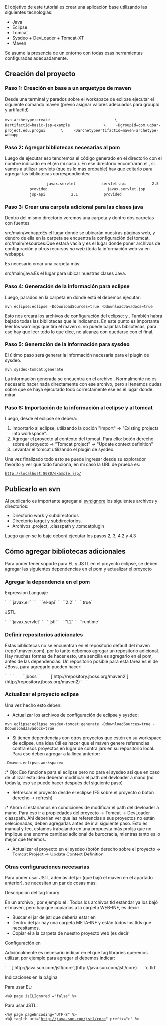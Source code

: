 El objetivo de este tutorial es crear una aplicación base utilizando las siguientes tecnologías:

-   Java
-   Eclipse
-   Tomcat
-   Sysdeo + DevLoader + Tomcat-XT
-   Maven

Se asume la presencia de un entorno con todas esas herramientas configuradas adecuadamente.

Creación del proyecto
---------------------

### Paso 1: Creación en base a un arquetype de maven

Desde una terminal y parados sobre el workspace de eclipse ejecutar el siguiente comando maven (previo asignar valores adecuados para groupId y artifactId)

`mvn archetype:create                             \`
`    -DartifactId=basic-jsp-example               \`
`    -DgroupId=com.uqbar-project.edu.progui       \`
`    -DarchetypeArtifactId=maven-archetype-webapp `

### Paso 2: Agregar bibliotecas necesarias al pom

Luego de ejecutar eso tendremos el código generado en el directorio con el nombre indicado en el (en mi caso ). En ese directorio encontrarán el , si vamos a utilizar servlets (que es lo más probable) hay que editarlo para agregar las bibliotecas correspondientes:

`       `<dependency>
`           `<groupId>`javax.servlet`</groupId>
`           `<artifactId>`servlet-api`</artifactId>
`           `<version>`2.5`</version>
`           `<scope>`provided`</scope>
`       `</dependency>
`       `<dependency>
`           `<groupId>`javax.servlet.jsp`</groupId>
`           `<artifactId>`jsp-api`</artifactId>
`           `<version>`2.1`</version>
`           `<scope>`provided`</scope>
`       `</dependency>

### Paso 3: Crear una carpeta adicional para las clases java

Dentro del mismo directorio veremos una carpeta y dentro dos carpetas con fuentes

src/main/webapp:Es el lugar donde se ubicarán nuestras páginas web, y dendro de ella en la carpeta  se encuentra la configuración del tomcat.
src/main/resources:Que estará vacía y es el lugar donde poner archivos de configuración y otros recursos *no web* (toda la información web va en webapp).  

Es necesario crear una carpeta más:

src/main/java:Es el lugar para ubicar nuestras clases Java.  

### Paso 4: Generación de la información para eclipse

Luego, parados en la carpeta en donde está el debemos ejecutar:

`mvn eclipse:eclipse -DdownloadSources=true -DdownloadJavadocs=true`

Esto nos creará los archivos de configuración del eclipse: y . También habrá bajado todas las bibliotecas que le indicamos. En este punto es importante leer los warnings que tira el maven si no puede bajar las bibliotecas, para eso hay que leer todo lo que dice, no alcanza con quedarse con el final.

### Paso 5: Generación de la información para sysdeo

El último paso será generar la información necesaria para el plugin de sysdeo.

`mvn sysdeo-tomcat:generate`

La información generada se encuentra en el archivo . Normalmente no es necesario hacer nada directamente con ese archivo, pero si tenemos dudas sobre que se haya ejecutado todo correctamente ese es el lugar donde mirar.

### Paso 6: Importación de la información al eclipse y al tomcat

Luego, desde el eclipse se deberá:

1.  Importarlo al eclipse, utilizando la opción "Import" -&gt; "Existing projects into workspace".
2.  Agregar el proyecto al contexto del tomcat. Para ello: botón derecho sobre el proyecto -&gt; "Tomcat project" -&gt; "Update context definition"
3.  Levantar el tomcat utilizando el plugin de sysdeo.

Una vez finalizado todo esto se puede ingresar desde su explorador favorito y ver que todo funciona, en mi caso la URL de prueba es:

[`http://localhost:8080/example.jsp/`](http://localhost:8080/example.jsp/)

Publicarlo en svn
-----------------

Al publicarlo es importante agregar al <svn:ignore> los siguientes archivos y directorios:

-   Directorio work y subdirectorios
-   Directorio target y subdirectorios.
-   Archivos .project, .classpath y .tomcatplugin

Luego quien se lo baje deberá ejecutar los pasos 2, 3, 4.2 y 4.3

Cómo agregar bibliotecas adicionales
------------------------------------

Para poder tener soporte para EL y JSTL en el proyecto eclipse, se deben agregar las siguientes dependencias en el pom y actualizar el proyecto

### Agregar la dependencia en el pom

Expression Languaje  

<dependency>
`   `<groupId>`javax.el`</groupId>` `
`   `<artifactId>`el-api`</artifactId>
`   `<version>`2.2`</version>
`   `<optional>`true`</optional>
</dependency>

JSTL  

<dependency>
`   `<groupId>`javax.servlet`</groupId>
`   `<artifactId>`jstl`</artifactId>
`   `<version>`1.2`</version>
`   `<scope>`runtime`</scope>
</dependency>

### Definir repositorios adicionales

Estas bibliotecas no se encuentran en el repositorio default del maven (repo1.maven.com), por lo tanto debemos agregar un repositorio adicional. Hay muchas formas de hacer esto, una sencilla es agregarlo en el pom, antes de las dependencias. Un repositorio posible para esta tarea es el de JBoss, para agregarlo pueden hacer:

<repositories>
`   `<repository>
`       `<id>`jboss`</id>
`       `<url>[`http://repository.jboss.org/maven2`](http://repository.jboss.org/maven2)</url>
`   `</repository>
</repositories>

### Actualizar el proyecto eclipse

Una vez hecho esto deben:

-   Actualizar los archivos de configuración de eclipse y sysdeo:

`mvn eclipse:eclipse sysdeo-tomcat:generate -DdownloadSources=true -DdownloadJavadocs=true`

-   Si tienen dependencias con otros proyectos que estén en su workspace de eclipse, una idea útil es hacer que el maven genere referencias contra esos proyectos en lugar de contra jars en su repositorio local. Para eso deben agregar a la línea anterior:

`-Dmaven.eclipse.workspace=`<path a su workspace de eclipse>

:\* Ojo: Eso funciona para el eclipse pero no para el sysdeo así que en caso de utilizar esta idea deberán modificar el path del devloader a mano (no todavía, eso se puede hacer después del siguiente paso)

-   Refrescar el proyecto desde el eclipse (F5 sobre el proyecto o botón derecho -&gt; refresh)

:\* Ahora sí estaríamos en condiciones de modificar el path del devloader a mano. Para eso ir a propiedades del proyecto -&gt; Tomcat -&gt; DevLoader classpath. Ahí deberían ver que las referencias a sus proyectos no están selecionadas, deben agregarlas antes de ir al siguiente paso.
Esto es manual y feo, estamos trabajando en una propuesta más prolija que no implique una enorme cantidad adicional de burocracia, mientras tanto es lo mejor que tenemos.

-   Actualizar el proyecto en el sysdeo (botón derecho sobre el proyecto -&gt; Tomcat Project -&gt; Update Context Definition

### Otras configuraciones necesarias

Para poder usar JSTL además del jar (que bajó el maven en el apartado anterior), se necesitan un par de cosas más:

Descripción del tag library  

En un archivo , por ejemplo el . Todos los archivos tld estándar ya los bajó el maven, pero hay que copiarlos a la carpeta WEB-INF, es decir:

-   Buscar el jar de jstl que debería estar en
-   Dentro del jar hay una carpeta META-INF y están todos los tlds que necesitamos.
-   Copiar el a la carpeta de nuestro proyecto web (es decir

Configuración en   

Adicionalmente es necesario indicar en el qué tag libraries queremos utilizar, por ejemplo para agregar el debemos indicar:

<taglib>
`   `<taglib-uri>[`http://java.sun.com/jstl/core`](http://java.sun.com/jstl/core)</taglib-uri>
`   `<taglib-location>`c.tld`</taglib-location>
</taglib>

Indicaciones en la página   

Para usar EL:

`<%@ page isELIgnored ="false" %> `

Para usar JSTL:

`<%@ page pageEncoding="UTF-8" %> `
`<%@ taglib uri="`[`http://java.sun.com/jstl/core`](http://java.sun.com/jstl/core)`" prefix="c" %>`
